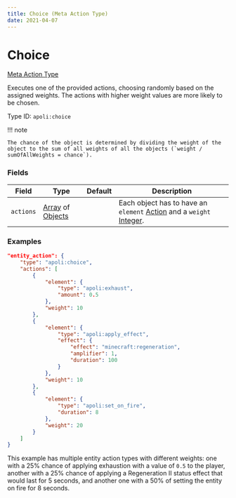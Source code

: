 ```yaml
---
title: Choice (Meta Action Type)
date: 2021-04-07
---
```


# Choice

[Meta Action Type](../meta_action_types.md)

Executes one of the provided actions, choosing randomly based on the assigned weights. The actions with higher weight values are more likely to be chosen.

Type ID: `apoli:choice`

!!! note

    The chance of the object is determined by dividing the weight of the object to the sum of all weights of all the objects (`weight / sumOfAllWeights = chance`).

### Fields

| Field     | Type                                                                  | Default | Description                                                                                                           |
| --------- | --------------------------------------------------------------------- | ------- | --------------------------------------------------------------------------------------------------------------------- |
| `actions` | [Array](../data_types/array.md) of [Objects](../data_types/object.md) |         | Each object has to have an `element` [Action](../action_types.md) and a `weight` [Integer](../data_types/integer.md). |

### Examples

```json
"entity_action": {
	"type": "apoli:choice",
	"actions": [
		{
			"element": {
				"type": "apoli:exhaust",
				"amount": 0.5
			},
			"weight": 10
		},
		{
			"element": {
				"type": "apoli:apply_effect",
				"effect": {
					"effect": "minecraft:regeneration",
					"amplifier": 1,
					"duration": 100
				}
			},
			"weight": 10
		},
		{
			"element": {
				"type": "apoli:set_on_fire",
				"duration": 8
			},
			"weight": 20
		}
	]
}
```

This example has multiple entity action types with different weights: one with a 25% chance of applying exhaustion with a value of `0.5` to the player, another with a 25% chance of applying a Regeneration II status effect that would last for 5 seconds, and another one with a 50% of setting the entity on fire for 8 seconds.
